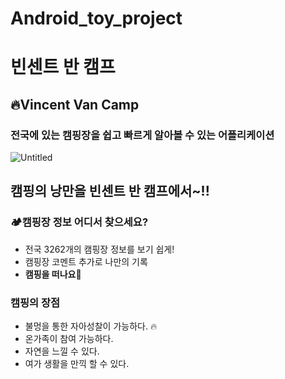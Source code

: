 # Android_toy_project
# 빈센트 반  캠프

## 🔥Vincent Van Camp

### 전국에 있는 캠핑장을 쉽고 빠르게 알아볼 수 있는 어플리케이션

![Untitled](https://s3-us-west-2.amazonaws.com/secure.notion-static.com/cdba2ab0-6a3e-494f-84c4-5a79b7ef47d0/Untitled.png)

## 캠핑의 낭만을 빈센트 반 캠프에서~!!

### 🏕캠핑장 정보 어디서 찾으세요?

- 전국 3262개의 캠핑장 정보를 보기 쉽게!
- 캠핑장 코멘트 추가로 나만의 기록
- **캠핑을 떠나요🚗**

### 캠핑의 장점

- 불멍을 통한 자아성찰이 가능하다. 🔥
- 온가족이 참여 가능하다.
- 자연을 느낄 수 있다.
- 여가 생활을 만끽 할 수 있다.
